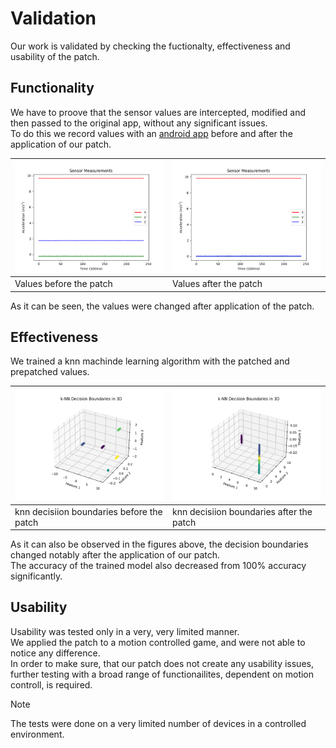 # Validation
Our work is validated by checking the fuctionalty, effectiveness and usability of the patch.  


## Functionality
We have to proove that the sensor values are intercepted, modified and then passed to the original app, without any significant issues.  
To do this we record values with an [android app](https://gitlab.com/sensorkraken/android-app) before and after the application of our patch.

![values before the patch](figures/acc_values_before.png)|![values after the patch](figures/acc_values_after.png)
--- | ---
Values before the patch  | Values after the patch

As it can be seen, the values were changed after application of the patch.


## Effectiveness
We trained a knn machinde learning algorithm with the patched and prepatched values.  

![knn decisiion boundaries before the patch](figures/knn_decision_boundaries_before.png)|![knn decisiion boundaries after the patch](figures/knn_decision_boundaries_after.png)
--- | ---
knn decisiion boundaries before the patch  | knn decisiion boundaries after the patch

As it can also be observed in the figures above, the decision boundaries changed notably after the application of our patch.  
The accuracy of the trained model also decreased from 100% accuracy significantly.


## Usability
Usability was tested only in a very, very limited manner.  
We applied the patch to a motion controlled game, and were not able to notice any difference.  
In order to make sure, that our patch does not create any usability issues, further testing with a broad range of functionailites, dependent on motion controll, is required.


> [!NOTE]
> The tests were done on a very limited number of devices in a controlled environment.  
